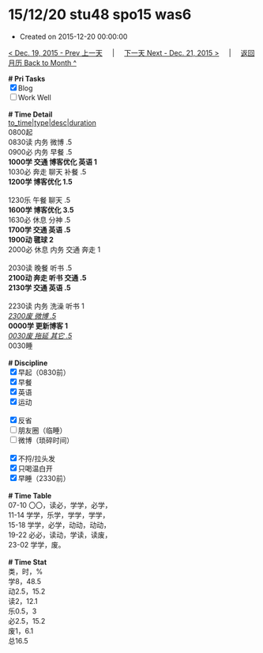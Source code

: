 # 15/12/20 stu48 spo15 was6

- Created on 2015-12-20 00:00:00

[< Dec. 19, 2015 - Prev 上一天](/lifelogs/2015/12/d19.md) &nbsp; &nbsp; | &nbsp; &nbsp; [下一天 Next - Dec. 21, 2015 >](/lifelogs/2015/12/d21.md) &nbsp; &nbsp; |  &nbsp; &nbsp; [返回月历 Back to Month ^](/lifelogs/2015/12/index.md)
<br/><div><b># Pri Tasks</b></div><div><input checked="true" type="checkbox"/>Blog</div><div><input type="checkbox"/>Work Well</div><div><br/></div><div><b># Time Detail</b></div><div><u>to_time|type|desc|duration</u></div><div>0800起</div><div>0830读 内务 微博 .5</div><div>0900必 内务 早餐 .5</div><div><b>1000学 交通 博客优化 英语 1</b></div><div>1030必 奔走 聊天 补餐 .5</div><div><b>1200学 博客优化 1.5</b></div><div><br/></div><div>1230乐 午餐 聊天 .5</div><div><b>1600学 博客优化 3.5</b></div><div>1630必 休息 分神 .5</div><div><b>1700学 交通 英语 .5</b></div><div><b>1900动 毽球 2</b></div><div>2000必 休息 内务 交通 奔走 1</div><div><br/></div><div>2030读 晚餐 听书 .5</div><div><b>2100动 奔走 听书 交通 .5</b></div><div><b>2130学 交通 英语 .5</b></div><div><br/></div><div>2230读 内务 洗澡 听书 1</div><div><u><i>2300废 微博 .5</i></u></div><div><b>0000学 更新博客 1</b></div><div><u><i>0030废 拖延 其它 .5</i></u></div><div>0030睡</div><div><br/></div><div><b># Discipline</b></div><div><input checked="true" type="checkbox"/>早起（0830前）</div><div><input checked="true" type="checkbox"/>早餐</div><div><input checked="true" type="checkbox"/>英语</div><div><input checked="true" type="checkbox"/>运动</div><div><br/></div><div><input checked="true" type="checkbox"/>反省</div><div><input type="checkbox"/>朋友圈（临睡）</div><div><input type="checkbox"/>微博（琐碎时间）</div><div><br/></div><div><input checked="true" type="checkbox"/>不捋/拉头发</div><div><input checked="true" type="checkbox"/>只喝温白开</div><div><input checked="true" type="checkbox"/>早睡（2330前）</div><div><br/></div><div><b># Time Table</b></div><div>07-10 〇〇，读必，学学，必学，</div><div>11-14 学学，乐学，学学，学学，</div><div>15-18 学学，必学，动动，动动，</div><div>19-22 必必，读动，学读，读废，</div><div>23-02 学学，废。</div><div><br/></div><div><b># Time Stat</b></div><div>类，时，%</div><div>学8，48.5</div><div>动2.5，15.2</div><div>读2，12.1</div><div>乐0.5，3</div><div>必2.5，15.2</div><div>废1，6.1</div><div>总16.5</div>
